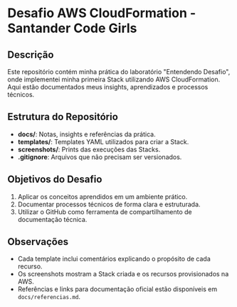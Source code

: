 # Desafio AWS CloudFormation - Santander Code Girls

## Descrição
Este repositório contém minha prática do laboratório "Entendendo Desafio", onde implementei minha primeira Stack utilizando AWS CloudFormation. Aqui estão documentados meus insights, aprendizados e processos técnicos.

## Estrutura do Repositório
- **docs/**: Notas, insights e referências da prática.
- **templates/**: Templates YAML utilizados para criar a Stack.
- **screenshots/**: Prints das execuções das Stacks.
- **.gitignore**: Arquivos que não precisam ser versionados.

## Objetivos do Desafio
1. Aplicar os conceitos aprendidos em um ambiente prático.
2. Documentar processos técnicos de forma clara e estruturada.
3. Utilizar o GitHub como ferramenta de compartilhamento de documentação técnica.

## Observações
- Cada template inclui comentários explicando o propósito de cada recurso.
- Os screenshots mostram a Stack criada e os recursos provisionados na AWS.
- Referências e links para documentação oficial estão disponíveis em `docs/referencias.md`.
